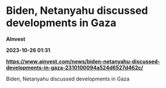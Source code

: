 # Biden, Netanyahu discussed developments in Gaza
**AInvest**

**2023-10-26 01:31**

**https://www.ainvest.com/news/biden-netanyahu-discussed-developments-in-gaza-2310100094a524d6527d462c/**

Biden, Netanyahu discussed developments in Gaza